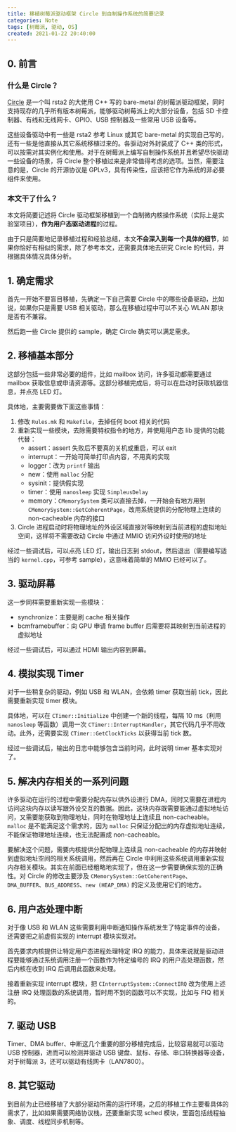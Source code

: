 ```yaml
---
title: 移植树莓派驱动框架 Circle 到自制操作系统的简要记录
categories: Note
tags: [树莓派, 驱动, OS]
created: 2021-01-22 20:40:00
---
```


## 0. 前言

### 什么是 Circle？

[Circle](https://github.com/rsta2/circle) 是一个叫 rsta2 的大佬用 C++ 写的 bare-metal 的树莓派驱动框架，同时支持现存的几乎所有版本树莓派，能够驱动树莓派上的大部分设备，包括 SD 卡控制器、有线和无线网卡、GPIO、USB 控制器及一些常用 USB 设备等。

这些设备驱动中有一些是 rsta2 参考 Linux 或其它 bare-metal 的实现自己写的，还有一些是他直接从其它系统移植过来的。各驱动对外封装成了 C++ 类的形式，可以按需对其实例化和使用。对于在树莓派上编写自制操作系统并且希望尽快驱动一些设备的场景，将 Circle 整个移植过来是非常值得考虑的选项。当然，需要注意的是，Circle 的开源协议是 GPLv3，具有传染性，应该把它作为系统的非必要组件来使用。

### 本文干了什么？

本文将简要记述将 Circle 驱动框架移植到一个自制微内核操作系统（实际上是实验室项目），**作为用户态驱动进程**的过程。

由于只是简要地记录移植过程和经验总结，本文**不会深入到每一个具体的细节**，如果你恰好有相似的需求，除了参考本文，还需要具体地去研究 Circle 的代码，并根据具体情况具体分析。

## 1. 确定需求

首先一开始不要盲目移植，先确定一下自己需要 Circle 中的哪些设备驱动，比如说，如果你只是需要 USB 相关驱动，那么在移植过程中可以不关心 WLAN 那块是否有不兼容。

然后跑一些 Circle 提供的 sample，确定 Circle 确实可以满足需求。

## 2. 移植基本部分

这部分包括一些非常必要的组件，比如 mailbox 访问，许多驱动都需要通过 mailbox 获取信息或申请资源等。这部分移植完成后，将可以在启动时获取机器信息，并点亮 LED 灯。

具体地，主要需要做下面这些事情：

1. 修改 `Rules.mk` 和 `Makefile`，去掉任何 boot 相关的代码
2. 重新实现一些模块，去除需要特权指令的地方，并使用用户态 lib 提供的功能代替：
    - assert：assert 失败后不要真的关机或重启，可以 exit
    - interrupt：一开始可简单打印点内容，不用真的实现
    - logger：改为 `printf` 输出
    - new：使用 `malloc` 分配
    - sysinit：提供假实现
    - timer：使用 `nanosleep` 实现 `SimpleusDelay`
    - memory：`CMemorySystem` 类可以直接去掉，一开始会有地方用到 `CMemorySystem::GetCoherentPage`，改用系统提供的分配物理上连续的 non-cacheable 内存的接口
3. Circle 进程启动时将物理地址的外设区域直接对等映射到当前进程的虚拟地址空间，这样将不需要改动 Circle 中通过 MMIO 访问外设时使用的地址

经过一些调试后，可以点亮 LED 灯，输出日志到 stdout，然后退出（需要编写适当的 `kernel.cpp`，可参考 sample），这意味着简单的 MMIO 已经可以了。

## 3. 驱动屏幕

这一步同样需要重新实现一些模块：

- synchronize：主要是刷 cache 相关操作
- bcmframebuffer：向 GPU 申请 frame buffer 后需要将其映射到当前进程的虚拟地址

经过一些调试后，可以通过 HDMI 输出内容到屏幕。

## 4. 模拟实现 Timer

对于一些稍复杂的驱动，例如 USB 和 WLAN，会依赖 timer 获取当前 tick，因此需要重新实现 timer 模块。

具体地，可以在 `CTimer::Initialize` 中创建一个新的线程，每隔 10 ms（利用 `nanosleep` 等函数）调用一次 `CTimer::InterruptHandler`，其它代码几乎不用改动。此外，还需要实现 `CTimer::GetClockTicks` 以获得当前 tick 数。

经过一些调试后，输出的日志中能够包含当前时间，此时说明 timer 基本实现对了。

## 5. 解决内存相关的一系列问题

许多驱动在运行的过程中需要分配内存以供外设进行 DMA，同时又需要在进程内访问这块内存以读写跟外设交互的数据。因此，这块内存既需要能通过虚拟地址访问，又需要能获取到物理地址，同时在物理地址上连续且 non-cacheable。`malloc` 是不能满足这个需求的，因为 `malloc` 只保证分配出的内存虚拟地址连续，不能保证物理地址连续，也无法配置成 non-cacheable。

要解决这个问题，需要内核提供分配物理上连续且 non-cacheable 的内存并映射到虚拟地址空间的相关系统调用，然后再在 Circle 中利用这些系统调用重新实现内存相关模块。其实在前面已经粗略地实现了，但在这一步需要确保实现的正确性。对 Circle 的修改主要涉及 `CMemorySystem::GetCoherentPage`、`DMA_BUFFER`、`BUS_ADDRESS`、`new (HEAP_DMA)` 的定义及使用它们的地方。

## 6. 用户态处理中断

对于像 USB 和 WLAN 这些需要利用中断通知操作系统发生了特定事件的设备，还需要把之前虚假实现的 interrupt 模块实现对。

首先要求内核提供让特定用户态进程处理特定 IRQ 的能力，具体来说就是驱动进程要能够通过系统调用注册一个函数作为特定编号的 IRQ 的用户态处理函数，然后内核在收到 IRQ 后调用此函数来处理。

接着重新实现 interrupt 模块，把 `CInterruptSystem::ConnectIRQ` 改为使用上述注册 IRQ 处理函数的系统调用，暂时用不到的函数可以不实现，比如与 FIQ 相关的。

## 7. 驱动 USB

Timer、DMA buffer、中断这几个重要的部分移植完成后，比较容易就可以驱动 USB 控制器，进而可以检测并驱动 USB 键盘、鼠标、存储、串口转换器等设备，对于树莓派 3，还可以驱动有线网卡（LAN7800）。

## 8. 其它驱动

到目前为止已经移植了大部分驱动所需的运行环境，之后的移植工作主要看具体的需求了，比如如果需要网络协议栈，还要重新实现 sched 模块，里面包括线程抽象、调度、线程同步机制等。
